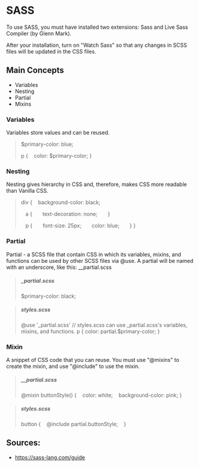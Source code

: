 # SASS

To use SASS, you must have installed two extensions: Sass and Live Sass Compiler (by Glenn Mark).

After your installation, turn on "Watch Sass" so that any changes in SCSS files will be updated in the CSS files.

## Main Concepts
- Variables
- Nesting
- Partial
- Mixins

### Variables
Variables store values and can be reused. 
> $primary-color: blue;
>
> p {
> &nbsp;&nbsp;&nbsp;color: $primary-color;
> }

### Nesting
Nesting gives hierarchy in CSS and, therefore, makes CSS more readable than Vanilla CSS.
>div {
>&nbsp;&nbsp;&nbsp;background-color: black;
>
> &nbsp;&nbsp;&nbsp;a {
> &nbsp;&nbsp;&nbsp;&nbsp;&nbsp;&nbsp;text-decoration: none;
> &nbsp;&nbsp;&nbsp;&nbsp;&nbsp;&nbsp;}
>
>  &nbsp;&nbsp;&nbsp;p {
>  &nbsp;&nbsp;&nbsp;&nbsp;&nbsp;&nbsp;font-size: 25px;
>  &nbsp;&nbsp;&nbsp;&nbsp;&nbsp;&nbsp;color: blue;
>  &nbsp;&nbsp;&nbsp;&nbsp;&nbsp;&nbsp;}
>}

### Partial
Partial - a SCSS file that contain CSS in which its variables, mixins, and functions can be used by other SCSS files via @use. A partial will be named with an underscore, like this: __partial.scss

>##### _partial.scss
>$primary-color: black;

>##### styles.scss
>@use '_partial.scss' // styles.scss can use _partial.scss's variables, mixins, and functions. 
>p {
>  color: partial.$primary-color;
>}

### Mixin
A snippet of CSS code that you can reuse. You must use "@mixins" to create the mixin, and use "@include" to use the mixin.

> ##### __partial.scss
>@mixin buttonStyle() {
>&nbsp;&nbsp;&nbsp;color: white;
>&nbsp;&nbsp;&nbsp;background-color: pink;
>}

> ##### styles.scss 
>  button {
>&nbsp;&nbsp;&nbsp;@include partial.buttonStyle;
>&nbsp;&nbsp;&nbsp;}
>


## Sources:
- https://sass-lang.com/guide